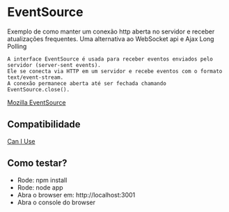 # EventSource
Exemplo de como manter um conexão http aberta no servidor e receber atualizações frequentes. Uma alternativa ao WebSocket api e Ajax Long Polling

```
A interface EventSource é usada para receber eventos enviados pelo servidor (server-sent events). 
Ele se conecta via HTTP em um servidor e recebe eventos com o formato text/event-stream. 
A conexão permanece aberta até ser fechada chamando EventSource.close().
```
[Mozilla EventSource](https://developer.mozilla.org/pt-BR/docs/Web/API/EventSource)



## Compatibilidade
[Can I Use](https://caniuse.com/#search=EventSource)



## Como testar?
- Rode: npm install
- Rode: node app
- Abra o browser em: http://localhost:3001
- Abra o console do browser

